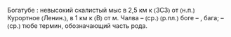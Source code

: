 ---
---

Богатубе
: невысокий скалистый мыс в 2,5 км к ⦅ЗСЗ⦆ от ⦅н.п.⦆ Курортное ⦅Ленин.⦆, в 1 км к ⦅В⦆ от м. Чалва – ⦅ср.⦆ ⦅р.пл.⦆ боге – , бага; – ⦅ср.⦆ тюбе термин, обозначающий часть рода.
